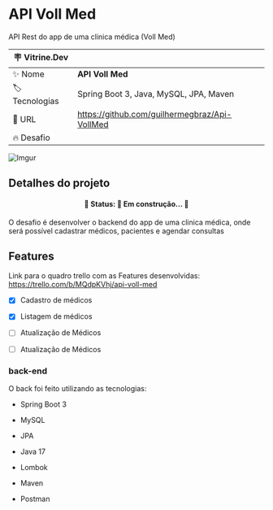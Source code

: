 # API Voll Med

API Rest do app de uma clinica médica (Voll Med)


| :placard: Vitrine.Dev |     |
| -------------  | --- |
| :sparkles: Nome        | **API Voll Med**
| :label: Tecnologias | Spring Boot 3, Java, MySQL, JPA, Maven
| :rocket: URL         | https://github.com/guilhermegbraz/Api-VollMed
| :fire: Desafio     |

<!-- Inserir imagem com a #vitrinedev ao final do link -->
![Imgur](#vitrinedev)

## Detalhes do projeto

<h4 align="center"> 
	🚧  Status: 🚧 Em construção...  🚧
</h4>

O desafio é desenvolver o backend do app de uma clinica médica, onde será possível cadastrar médicos, pacientes e agendar consultas

## Features

Link para o quadro trello com as Features desenvolvidas: https://trello.com/b/MQdpKVhj/api-voll-med

- [x] Cadastro de médicos

- [x] Listagem de médicos

- [ ] Atualização de Médicos

- [ ] Atualização de Médicos

### back-end
O back foi feito utilizando as tecnologias:

- Spring Boot 3

- MySQL

- JPA

- Java 17

- Lombok

- Maven

- Postman
